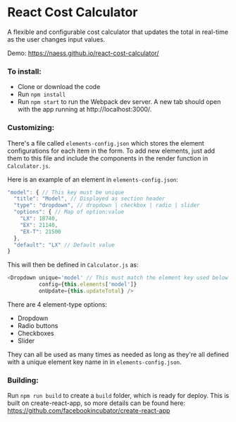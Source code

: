 # React Cost Calculator
A flexible and configurable cost calculator that updates the total in real-time as the user changes input values.

Demo: https://naess.github.io/react-cost-calculator/

### To install:
- Clone or download the code
- Run `npm install`
- Run `npm start` to run the Webpack dev server. A new tab should open with the app running at http://localhost:3000/.

### Customizing:
There's a file called `elements-config.json` which stores the element configurations for each item in the form. To add new elements, just add them to this file and include the components in the render function in `Calculator.js`.

Here is an example of an element in `elements-config.json`:
```javascript
"model": { // This key must be unique
  "title": "Model", // Displayed as section header
  "type": "dropdown", // dropdown | checkbox | radio | slider
  "options": { // Map of option:value
    "LX": 18740,
    "EX": 21140,
    "EX-T": 21500
  },
  "default": "LX" // Default value
}
```
This will then be defined in `Calculator.js` as:
```javascript
<Dropdown unique='model' // This must match the element key used below
          config={this.elements['model']}
          onUpdate={this.updateTotal} />
```

There are 4 element-type options:
- Dropdown
- Radio buttons
- Checkboxes
- Slider

They can all be used as many times as needed as long as they're all defined with a unique element key name in in `elements-config.json`.

### Building:
Run `npm run build` to create a `build` folder, which is ready for deploy. This is built on create-react-app, so more details can be found here: https://github.com/facebookincubator/create-react-app

